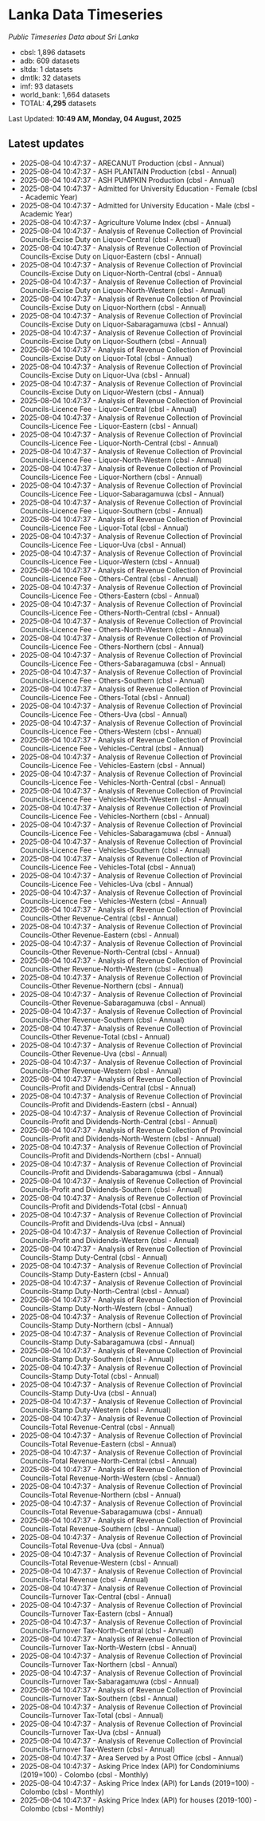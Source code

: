 # Lanka Data Timeseries
*Public Timeseries Data about Sri Lanka*

* cbsl: 1,896 datasets
* adb: 609 datasets
* sltda: 1 datasets
* dmtlk: 32 datasets
* imf: 93 datasets
* world_bank: 1,664 datasets
* TOTAL: **4,295** datasets

Last Updated: **10:49 AM, Monday, 04 August, 2025**

## Latest updates

* 2025-08-04 10:47:37 - ARECANUT Production (cbsl - Annual)
* 2025-08-04 10:47:37 - ASH PLANTAIN Production (cbsl - Annual)
* 2025-08-04 10:47:37 - ASH PUMPKIN Production (cbsl - Annual)
* 2025-08-04 10:47:37 - Admitted for University Education - Female (cbsl - Academic Year)
* 2025-08-04 10:47:37 - Admitted for University Education - Male (cbsl - Academic Year)
* 2025-08-04 10:47:37 - Agriculture Volume Index (cbsl - Annual)
* 2025-08-04 10:47:37 - Analysis of Revenue Collection of Provincial Councils-Excise Duty on Liquor-Central (cbsl - Annual)
* 2025-08-04 10:47:37 - Analysis of Revenue Collection of Provincial Councils-Excise Duty on Liquor-Eastern (cbsl - Annual)
* 2025-08-04 10:47:37 - Analysis of Revenue Collection of Provincial Councils-Excise Duty on Liquor-North-Central (cbsl - Annual)
* 2025-08-04 10:47:37 - Analysis of Revenue Collection of Provincial Councils-Excise Duty on Liquor-North-Western (cbsl - Annual)
* 2025-08-04 10:47:37 - Analysis of Revenue Collection of Provincial Councils-Excise Duty on Liquor-Northern (cbsl - Annual)
* 2025-08-04 10:47:37 - Analysis of Revenue Collection of Provincial Councils-Excise Duty on Liquor-Sabaragamuwa (cbsl - Annual)
* 2025-08-04 10:47:37 - Analysis of Revenue Collection of Provincial Councils-Excise Duty on Liquor-Southern (cbsl - Annual)
* 2025-08-04 10:47:37 - Analysis of Revenue Collection of Provincial Councils-Excise Duty on Liquor-Total (cbsl - Annual)
* 2025-08-04 10:47:37 - Analysis of Revenue Collection of Provincial Councils-Excise Duty on Liquor-Uva (cbsl - Annual)
* 2025-08-04 10:47:37 - Analysis of Revenue Collection of Provincial Councils-Excise Duty on Liquor-Western (cbsl - Annual)
* 2025-08-04 10:47:37 - Analysis of Revenue Collection of Provincial Councils-Licence Fee - Liquor-Central (cbsl - Annual)
* 2025-08-04 10:47:37 - Analysis of Revenue Collection of Provincial Councils-Licence Fee - Liquor-Eastern (cbsl - Annual)
* 2025-08-04 10:47:37 - Analysis of Revenue Collection of Provincial Councils-Licence Fee - Liquor-North-Central (cbsl - Annual)
* 2025-08-04 10:47:37 - Analysis of Revenue Collection of Provincial Councils-Licence Fee - Liquor-North-Western (cbsl - Annual)
* 2025-08-04 10:47:37 - Analysis of Revenue Collection of Provincial Councils-Licence Fee - Liquor-Northern (cbsl - Annual)
* 2025-08-04 10:47:37 - Analysis of Revenue Collection of Provincial Councils-Licence Fee - Liquor-Sabaragamuwa (cbsl - Annual)
* 2025-08-04 10:47:37 - Analysis of Revenue Collection of Provincial Councils-Licence Fee - Liquor-Southern (cbsl - Annual)
* 2025-08-04 10:47:37 - Analysis of Revenue Collection of Provincial Councils-Licence Fee - Liquor-Total (cbsl - Annual)
* 2025-08-04 10:47:37 - Analysis of Revenue Collection of Provincial Councils-Licence Fee - Liquor-Uva (cbsl - Annual)
* 2025-08-04 10:47:37 - Analysis of Revenue Collection of Provincial Councils-Licence Fee - Liquor-Western (cbsl - Annual)
* 2025-08-04 10:47:37 - Analysis of Revenue Collection of Provincial Councils-Licence Fee - Others-Central (cbsl - Annual)
* 2025-08-04 10:47:37 - Analysis of Revenue Collection of Provincial Councils-Licence Fee - Others-Eastern (cbsl - Annual)
* 2025-08-04 10:47:37 - Analysis of Revenue Collection of Provincial Councils-Licence Fee - Others-North-Central (cbsl - Annual)
* 2025-08-04 10:47:37 - Analysis of Revenue Collection of Provincial Councils-Licence Fee - Others-North-Western (cbsl - Annual)
* 2025-08-04 10:47:37 - Analysis of Revenue Collection of Provincial Councils-Licence Fee - Others-Northern (cbsl - Annual)
* 2025-08-04 10:47:37 - Analysis of Revenue Collection of Provincial Councils-Licence Fee - Others-Sabaragamuwa (cbsl - Annual)
* 2025-08-04 10:47:37 - Analysis of Revenue Collection of Provincial Councils-Licence Fee - Others-Southern (cbsl - Annual)
* 2025-08-04 10:47:37 - Analysis of Revenue Collection of Provincial Councils-Licence Fee - Others-Total (cbsl - Annual)
* 2025-08-04 10:47:37 - Analysis of Revenue Collection of Provincial Councils-Licence Fee - Others-Uva (cbsl - Annual)
* 2025-08-04 10:47:37 - Analysis of Revenue Collection of Provincial Councils-Licence Fee - Others-Western (cbsl - Annual)
* 2025-08-04 10:47:37 - Analysis of Revenue Collection of Provincial Councils-Licence Fee - Vehicles-Central (cbsl - Annual)
* 2025-08-04 10:47:37 - Analysis of Revenue Collection of Provincial Councils-Licence Fee - Vehicles-Eastern (cbsl - Annual)
* 2025-08-04 10:47:37 - Analysis of Revenue Collection of Provincial Councils-Licence Fee - Vehicles-North-Central (cbsl - Annual)
* 2025-08-04 10:47:37 - Analysis of Revenue Collection of Provincial Councils-Licence Fee - Vehicles-North-Western (cbsl - Annual)
* 2025-08-04 10:47:37 - Analysis of Revenue Collection of Provincial Councils-Licence Fee - Vehicles-Northern (cbsl - Annual)
* 2025-08-04 10:47:37 - Analysis of Revenue Collection of Provincial Councils-Licence Fee - Vehicles-Sabaragamuwa (cbsl - Annual)
* 2025-08-04 10:47:37 - Analysis of Revenue Collection of Provincial Councils-Licence Fee - Vehicles-Southern (cbsl - Annual)
* 2025-08-04 10:47:37 - Analysis of Revenue Collection of Provincial Councils-Licence Fee - Vehicles-Total (cbsl - Annual)
* 2025-08-04 10:47:37 - Analysis of Revenue Collection of Provincial Councils-Licence Fee - Vehicles-Uva (cbsl - Annual)
* 2025-08-04 10:47:37 - Analysis of Revenue Collection of Provincial Councils-Licence Fee - Vehicles-Western (cbsl - Annual)
* 2025-08-04 10:47:37 - Analysis of Revenue Collection of Provincial Councils-Other Revenue-Central (cbsl - Annual)
* 2025-08-04 10:47:37 - Analysis of Revenue Collection of Provincial Councils-Other Revenue-Eastern (cbsl - Annual)
* 2025-08-04 10:47:37 - Analysis of Revenue Collection of Provincial Councils-Other Revenue-North-Central (cbsl - Annual)
* 2025-08-04 10:47:37 - Analysis of Revenue Collection of Provincial Councils-Other Revenue-North-Western (cbsl - Annual)
* 2025-08-04 10:47:37 - Analysis of Revenue Collection of Provincial Councils-Other Revenue-Northern (cbsl - Annual)
* 2025-08-04 10:47:37 - Analysis of Revenue Collection of Provincial Councils-Other Revenue-Sabaragamuwa (cbsl - Annual)
* 2025-08-04 10:47:37 - Analysis of Revenue Collection of Provincial Councils-Other Revenue-Southern (cbsl - Annual)
* 2025-08-04 10:47:37 - Analysis of Revenue Collection of Provincial Councils-Other Revenue-Total (cbsl - Annual)
* 2025-08-04 10:47:37 - Analysis of Revenue Collection of Provincial Councils-Other Revenue-Uva (cbsl - Annual)
* 2025-08-04 10:47:37 - Analysis of Revenue Collection of Provincial Councils-Other Revenue-Western (cbsl - Annual)
* 2025-08-04 10:47:37 - Analysis of Revenue Collection of Provincial Councils-Profit and Dividends-Central (cbsl - Annual)
* 2025-08-04 10:47:37 - Analysis of Revenue Collection of Provincial Councils-Profit and Dividends-Eastern (cbsl - Annual)
* 2025-08-04 10:47:37 - Analysis of Revenue Collection of Provincial Councils-Profit and Dividends-North-Central (cbsl - Annual)
* 2025-08-04 10:47:37 - Analysis of Revenue Collection of Provincial Councils-Profit and Dividends-North-Western (cbsl - Annual)
* 2025-08-04 10:47:37 - Analysis of Revenue Collection of Provincial Councils-Profit and Dividends-Northern (cbsl - Annual)
* 2025-08-04 10:47:37 - Analysis of Revenue Collection of Provincial Councils-Profit and Dividends-Sabaragamuwa (cbsl - Annual)
* 2025-08-04 10:47:37 - Analysis of Revenue Collection of Provincial Councils-Profit and Dividends-Southern (cbsl - Annual)
* 2025-08-04 10:47:37 - Analysis of Revenue Collection of Provincial Councils-Profit and Dividends-Total (cbsl - Annual)
* 2025-08-04 10:47:37 - Analysis of Revenue Collection of Provincial Councils-Profit and Dividends-Uva (cbsl - Annual)
* 2025-08-04 10:47:37 - Analysis of Revenue Collection of Provincial Councils-Profit and Dividends-Western (cbsl - Annual)
* 2025-08-04 10:47:37 - Analysis of Revenue Collection of Provincial Councils-Stamp Duty-Central (cbsl - Annual)
* 2025-08-04 10:47:37 - Analysis of Revenue Collection of Provincial Councils-Stamp Duty-Eastern (cbsl - Annual)
* 2025-08-04 10:47:37 - Analysis of Revenue Collection of Provincial Councils-Stamp Duty-North-Central (cbsl - Annual)
* 2025-08-04 10:47:37 - Analysis of Revenue Collection of Provincial Councils-Stamp Duty-North-Western (cbsl - Annual)
* 2025-08-04 10:47:37 - Analysis of Revenue Collection of Provincial Councils-Stamp Duty-Northern (cbsl - Annual)
* 2025-08-04 10:47:37 - Analysis of Revenue Collection of Provincial Councils-Stamp Duty-Sabaragamuwa (cbsl - Annual)
* 2025-08-04 10:47:37 - Analysis of Revenue Collection of Provincial Councils-Stamp Duty-Southern (cbsl - Annual)
* 2025-08-04 10:47:37 - Analysis of Revenue Collection of Provincial Councils-Stamp Duty-Total (cbsl - Annual)
* 2025-08-04 10:47:37 - Analysis of Revenue Collection of Provincial Councils-Stamp Duty-Uva (cbsl - Annual)
* 2025-08-04 10:47:37 - Analysis of Revenue Collection of Provincial Councils-Stamp Duty-Western (cbsl - Annual)
* 2025-08-04 10:47:37 - Analysis of Revenue Collection of Provincial Councils-Total Revenue-Central (cbsl - Annual)
* 2025-08-04 10:47:37 - Analysis of Revenue Collection of Provincial Councils-Total Revenue-Eastern (cbsl - Annual)
* 2025-08-04 10:47:37 - Analysis of Revenue Collection of Provincial Councils-Total Revenue-North-Central (cbsl - Annual)
* 2025-08-04 10:47:37 - Analysis of Revenue Collection of Provincial Councils-Total Revenue-North-Western (cbsl - Annual)
* 2025-08-04 10:47:37 - Analysis of Revenue Collection of Provincial Councils-Total Revenue-Northern (cbsl - Annual)
* 2025-08-04 10:47:37 - Analysis of Revenue Collection of Provincial Councils-Total Revenue-Sabaragamuwa (cbsl - Annual)
* 2025-08-04 10:47:37 - Analysis of Revenue Collection of Provincial Councils-Total Revenue-Southern (cbsl - Annual)
* 2025-08-04 10:47:37 - Analysis of Revenue Collection of Provincial Councils-Total Revenue-Uva (cbsl - Annual)
* 2025-08-04 10:47:37 - Analysis of Revenue Collection of Provincial Councils-Total Revenue-Western (cbsl - Annual)
* 2025-08-04 10:47:37 - Analysis of Revenue Collection of Provincial Councils-Total Revenue (cbsl - Annual)
* 2025-08-04 10:47:37 - Analysis of Revenue Collection of Provincial Councils-Turnover Tax-Central (cbsl - Annual)
* 2025-08-04 10:47:37 - Analysis of Revenue Collection of Provincial Councils-Turnover Tax-Eastern (cbsl - Annual)
* 2025-08-04 10:47:37 - Analysis of Revenue Collection of Provincial Councils-Turnover Tax-North-Central (cbsl - Annual)
* 2025-08-04 10:47:37 - Analysis of Revenue Collection of Provincial Councils-Turnover Tax-North-Western (cbsl - Annual)
* 2025-08-04 10:47:37 - Analysis of Revenue Collection of Provincial Councils-Turnover Tax-Northern (cbsl - Annual)
* 2025-08-04 10:47:37 - Analysis of Revenue Collection of Provincial Councils-Turnover Tax-Sabaragamuwa (cbsl - Annual)
* 2025-08-04 10:47:37 - Analysis of Revenue Collection of Provincial Councils-Turnover Tax-Southern (cbsl - Annual)
* 2025-08-04 10:47:37 - Analysis of Revenue Collection of Provincial Councils-Turnover Tax-Total (cbsl - Annual)
* 2025-08-04 10:47:37 - Analysis of Revenue Collection of Provincial Councils-Turnover Tax-Uva (cbsl - Annual)
* 2025-08-04 10:47:37 - Analysis of Revenue Collection of Provincial Councils-Turnover Tax-Western (cbsl - Annual)
* 2025-08-04 10:47:37 - Area Served by a Post Office (cbsl - Annual)
* 2025-08-04 10:47:37 - Asking Price Index (API) for Condominiums (2019=100) - Colombo (cbsl - Monthly)
* 2025-08-04 10:47:37 - Asking Price Index (API) for Lands (2019=100) - Colombo (cbsl - Monthly)
* 2025-08-04 10:47:37 - Asking Price Index (API) for houses (2019-100) - Colombo (cbsl - Monthly)
